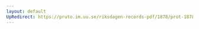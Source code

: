 ```yaml
---
layout: default
UpRedirect: https://pruto.im.uu.se/riksdagen-records-pdf/1878/prot-1878--ak--007/prot-1878--ak--007_003.pdf
---
```

